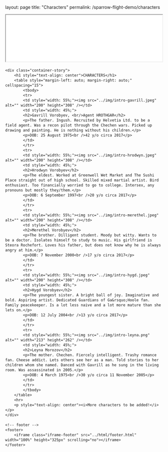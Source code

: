 layout: page
title: "Characters"
permalink: /sparrow-flight-demo/characters

<!DOCTYPE html>
<html>
    <!-- header -->
	<head>
        <title>Characters | Sparrow Flight</title>
		<link rel="icon" type="image/png" href="../img/favicon.png">
        <link rel="stylesheet" type="text/css" href="../styles/global.css">
        <meta name="description" content="Members of the Flight.">
        <meta name="viewport" content="width=device-width, initial-scale=1.0">
        <meta http-equiv='cache-control' content='no-cache, no-store, must-revalidate'>
        <meta http-equiv='expires' content='0'>
        <meta http-equiv='pragma' content='no-cache'>
        <iframe class="iframe-header" src="../html/header.html" width="100%" scrolling="no"></iframe>
    </head>

    <div class="container-story">
        <h1 style="text-align: center">CHARACTERS</h1>
        <table style="margin-left: auto; margin-right: auto;" cellspacing="15">
            <tbody>
            <tr>
            <td style="width: 55%;"><img src="../img/intro-gavrill.jpeg" alt="" width="200" height="308" /></td>
            <td style="width: 45%;">
            <h2>Gavrill Vorobyev, <br/>Agent HROTHGAR</h2>
            <p>The father. Ingush. Recruited by Helvetia Ltd. to be a field agent. Was a recon pilot through the Chechen wars. Picked up drawing and painting. He is nothing without his children.</p>
            <p>DOB: 25 August 1975<br />42 y/o circa 2017</p>
            </td>
            </tr>
            <tr>
            <td style="width: 55%;"><img src="../img/intro-hrodwyn.jpeg" alt="" width="200" height="308" /></td>
            <td style="width: 45%;">
            <h2>Hrodwyn Vorobyev</h2>
            <p>The eldest. Worked at Greenwell Wet Market and The Sushi Place straight out of high school. Skilled mixed martial artist. Bird enthusiast. Too financially worried to go to college. Intersex, any pronouns but mostly they/them.</p>
            <p>DOB: 6 September 1997<br />20 y/o circa 2017</p>
            </td>
            </tr>
            <tr>
            <td style="width: 55%;"><img src="../img/intro-merethel.jpeg" alt="" width="200" height="308" /></td>
            <td style="width: 45%;">
            <h2>Merethel Vorobyev</h2>
            <p>The brother. Dilligent student. Moody but witty. Wants to be a doctor. Isolates himself to study to music. His girlfriend is Steora Rochefort. Loves his father, but does not know why he is always angry at him.</p>
            <p>DOB: 7 November 2000<br />17 y/o circa 2017</p>
            </td>
            </tr>
            <tr>
            <td style="width: 55%;"><img src="../img/intro-hygd.jpeg" alt="" width="200" height="308" /></td>
            <td style="width: 45%;">
            <h2>Hygd Vorobyev</h2>
            <p>The youngest sister. A bright ball of joy. Imaginative and bold. Aspiring artist. Dedicated Guardians of Ga&rsquo;Hoole fan. Family peacekeeper. Is a lot less naive and a lot more mature than she lets on.</p>
            <p>DOB: 12 July 2004<br />13 y/o circa 2017</p>
            </td>
            </tr>
            <tr>
            <td style="width: 55%;"><img src="../img/intro-leyna.png" alt="" width="213" height="262" /></td>
            <td style="width: 45%;">
            <h2>Leyna Morozov</h2>
            <p>The mother. Chechen. Fiercely intelligent. Trashy romance fan. Cheese addict. Lets others see her as a man. Told stories to her children whom she named. Danced with Gavrill as he sung in the living room. Was assassinated in 2005.</p>
            <p>DOB: 4 March 1975<br />30 y/o circa 11 November 2005</p>
            </td>
            </tr>
            </tbody>
        </table>
        <hr>
        <p style="text-align: center"><i>More characters to be added!</i></p>
    </div>

    <!-- footer -->
    <footer>
        <iframe class="iframe-footer" src="../html/footer.html" width="100%" height="325px" scrolling="no"></iframe>
    </footer>
</html>